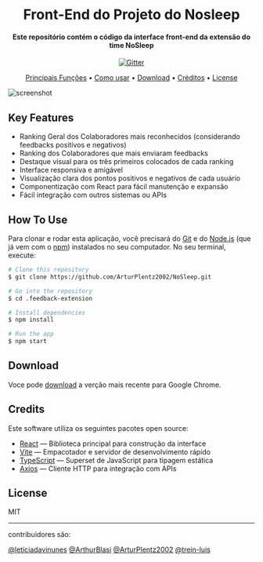 <h1 align="center">
  <br>
  Front-End do Projeto do Nosleep
  <br>
</h1>

<h4 align="center">Este repositório contém o código da interface front-end da extensão do time NoSleep</h4>

<p align="center">
  <a href="https://badge.fury.io/js/electron-markdownify">
    <img src="https://badge.fury.io/js/electron-markdownify.svg"
         alt="Gitter">
  </a>
</p>

<p align="center">
  <a href="#key-features">Principais Funções</a> •
  <a href="#how-to-use">Como usar</a> •
  <a href="#download">Download</a> •
  <a href="#credits">Créditos</a> •
  <a href="#licença">License</a>
</p>

![screenshot](https://github.com/ArturPlentz2002/NoSleep)

## Key Features

- Ranking Geral dos Colaboradores mais reconhecidos (considerando feedbacks positivos e negativos)
- Ranking dos Colaboradores que mais enviaram feedbacks
- Destaque visual para os três primeiros colocados de cada ranking
- Interface responsiva e amigável
- Visualização clara dos pontos positivos e negativos de cada usuário
- Componentização com React para fácil manutenção e expansão
- Fácil integração com outros sistemas ou APIs

## How To Use

Para clonar e rodar esta aplicação, você precisará do [Git](https://git-scm.com) e do [Node.js](https://nodejs.org/en/download/) (que já vem com o [npm](http://npmjs.com)) instalados no seu computador. No seu terminal, execute:

```bash
# Clone this repository
$ git clone https://github.com/ArturPlentz2002/NoSleep.git

# Go into the repository
$ cd .feedback-extension

# Install dependencies
$ npm install

# Run the app
$ npm start
```

## Download

Voce pode [download](https://github.com/amitmerchant1990/electron-markdownify/releases/tag/v1.2.0) a verção mais recente para Google Chrome.

## Credits

Este software utiliza os seguintes pacotes open source:

- [React](https://react.dev/) — Biblioteca principal para construção da interface
- [Vite](https://vitejs.dev/) — Empacotador e servidor de desenvolvimento rápido
- [TypeScript](https://www.typescriptlang.org/) — Superset de JavaScript para tipagem estática
- [Axios](https://axios-http.com/) — Cliente HTTP para integração com APIs

## License

MIT

---

contribuidores são:

[@leticiadavinunes](https://github.com/leticiadavinunes)
[@ArthurBlasi](https://github.com/ArthurBlasi)
[@ArturPlentz2002](https://github.com/ArturPlentz2002)
[@trein-luis](https://github.com/trein-luis)
